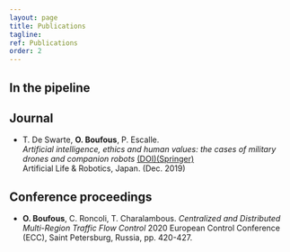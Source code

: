 ```yaml
---
layout: page
title: Publications
tagline:
ref: Publications
order: 2
---
```


## In the pipeline


## Journal

* T. De Swarte, **O. Boufous**, P. Escalle.  
    *Artificial intelligence, ethics and human values: the cases of military drones and companion robots* [(DOI)](https://doi.org/10.1007/s10015-019-00525-1)[(Springer)](https://link.springer.com/article/10.1007%2Fs10015-019-00525-1)  
    Artificial Life & Robotics, Japan. (Dec. 2019)

## Conference proceedings

*  **O. Boufous**, C. Roncoli, T. Charalambous.
    *Centralized and Distributed Multi-Region Traffic Flow Control*
    2020 European Control Conference (ECC), Saint Petersburg, Russia, pp. 420-427.  
